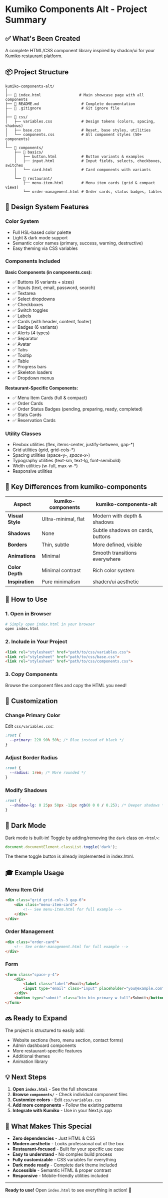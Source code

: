 # Kumiko Components Alt - Project Summary

## ✅ What's Been Created

A complete HTML/CSS component library inspired by shadcn/ui for your Kumiko restaurant platform.

## 📦 Project Structure

```
kumiko-components-alt/
│
├── 📄 index.html                 # Main showcase page with all components
├── 📄 README.md                   # Complete documentation
├── 📄 .gitignore                  # Git ignore file
│
├── 📁 css/
│   ├── variables.css             # Design tokens (colors, spacing, shadows)
│   ├── base.css                  # Reset, base styles, utilities
│   └── components.css            # All component styles (50+ components)
│
└── 📁 components/
    ├── 📁 basics/
    │   ├── button.html           # Button variants & examples
    │   ├── input.html            # Input fields, selects, checkboxes, switches
    │   └── card.html             # Card components with variants
    │
    └── 📁 restaurant/
        ├── menu-item.html        # Menu item cards (grid & compact views)
        └── order-management.html # Order cards, status badges, tables
```

## 🎨 Design System Features

### Color System
- Full HSL-based color palette
- Light & dark mode support
- Semantic color names (primary, success, warning, destructive)
- Easy theming via CSS variables

### Components Included

**Basic Components (in components.css):**
- ✅ Buttons (6 variants + sizes)
- ✅ Inputs (text, email, password, search)
- ✅ Textarea
- ✅ Select dropdowns
- ✅ Checkboxes
- ✅ Switch toggles
- ✅ Labels
- ✅ Cards (with header, content, footer)
- ✅ Badges (6 variants)
- ✅ Alerts (4 types)
- ✅ Separator
- ✅ Avatar
- ✅ Tabs
- ✅ Tooltip
- ✅ Table
- ✅ Progress bars
- ✅ Skeleton loaders
- ✅ Dropdown menus

**Restaurant-Specific Components:**
- ✅ Menu Item Cards (full & compact)
- ✅ Order Cards
- ✅ Order Status Badges (pending, preparing, ready, completed)
- ✅ Stats Cards
- ✅ Reservation Cards

### Utility Classes
- Flexbox utilities (flex, items-center, justify-between, gap-*)
- Grid utilities (grid, grid-cols-*)
- Spacing utilities (space-y-*, space-x-*)
- Typography utilities (text-sm, text-lg, font-semibold)
- Width utilities (w-full, max-w-*)
- Responsive utilities

## 🎯 Key Differences from kumiko-components

| Aspect | kumiko-components | kumiko-components-alt |
|--------|------------------|----------------------|
| **Visual Style** | Ultra-minimal, flat | Modern with depth & shadows |
| **Shadows** | None | Subtle shadows on cards, buttons |
| **Borders** | Thin, subtle | More defined, visible |
| **Animations** | Minimal | Smooth transitions everywhere |
| **Color Depth** | Minimal contrast | Rich color system |
| **Inspiration** | Pure minimalism | shadcn/ui aesthetic |

## 🚀 How to Use

### 1. Open in Browser
```bash
# Simply open index.html in your browser
open index.html
```

### 2. Include in Your Project
```html
<link rel="stylesheet" href="path/to/css/variables.css">
<link rel="stylesheet" href="path/to/css/base.css">
<link rel="stylesheet" href="path/to/css/components.css">
```

### 3. Copy Components
Browse the component files and copy the HTML you need!

## 🎨 Customization

### Change Primary Color
Edit `css/variables.css`:
```css
:root {
  --primary: 220 90% 50%; /* Blue instead of black */
}
```

### Adjust Border Radius
```css
:root {
  --radius: 1rem; /* More rounded */
}
```

### Modify Shadows
```css
:root {
  --shadow-lg: 0 25px 50px -12px rgb(0 0 0 / 0.25); /* Deeper shadows */
}
```

## 📱 Dark Mode

Dark mode is built-in! Toggle by adding/removing the `dark` class on `<html>`:

```javascript
document.documentElement.classList.toggle('dark');
```

The theme toggle button is already implemented in index.html.

## 🎓 Example Usage

### Menu Item Grid
```html
<div class="grid grid-cols-3 gap-6">
    <div class="menu-item-card">
        <!-- See menu-item.html for full example -->
    </div>
</div>
```

### Order Management
```html
<div class="order-card">
    <!-- See order-management.html for full example -->
</div>
```

### Form
```html
<form class="space-y-4">
    <div>
        <label class="label">Email</label>
        <input type="email" class="input" placeholder="you@example.com">
    </div>
    <button type="submit" class="btn btn-primary w-full">Submit</button>
</form>
```

## 🔜 Ready to Expand

The project is structured to easily add:
- Website sections (hero, menu section, contact forms)
- Admin dashboard components
- More restaurant-specific features
- Additional themes
- Animation library

## 💡 Next Steps

1. **Open `index.html`** - See the full showcase
2. **Browse `components/`** - Check individual component files
3. **Customize colors** - Edit `css/variables.css`
4. **Add more components** - Follow the existing patterns
5. **Integrate with Kumiko** - Use in your Next.js app

## 🎉 What Makes This Special

- **Zero dependencies** - Just HTML & CSS
- **Modern aesthetic** - Looks professional out of the box
- **Restaurant-focused** - Built for your specific use case
- **Easy to understand** - No complex build process
- **Fully customizable** - CSS variables for everything
- **Dark mode ready** - Complete dark theme included
- **Accessible** - Semantic HTML & proper contrast
- **Responsive** - Mobile-friendly utilities included

---

**Ready to use!** Open `index.html` to see everything in action! 🚀
